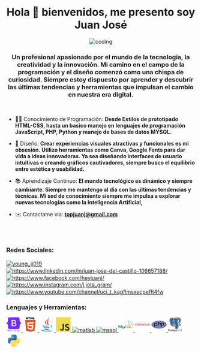 <h1 align="center">Hola 👋 bienvenidos, me presento soy Juan José</h1>
<p align="center"> <img alt="coding" width=400 src="https://gifdb.com/images/high/animated-programmer-guy-coding-790a0bs8e8thpisg.gif"/> </p>
<h3 align="center">Un profesional apasionado por el mundo de la tecnología, la creatividad y la innovación. Mi camino en el campo de la programación y el diseño comenzó como una chispa de curiosidad. Siempre estoy dispuesto por aprender y descubrir las últimas tendencias y herramientas que impulsan el cambio en nuestra era digital.</h3><br>

- 👨‍💻 Conocimiento de Programación: **Desde Estilos de prototipado HTML-CSS, hasta un basico manejo en lenguajes de programación JavaScript, PHP, Python y manejo de bases de datos MYSQL.** 

- 🎨 Diseño: **Crear experiencias visuales atractivas y funcionales es mi obsesión. Utilizo herramientas como Canva, Google Fonts para dar vida a ideas innovadoras. Ya sea diseñando interfaces de usuario intuitivas o creando gráficos cautivadores, siempre busco el equilibrio entre estética y usabilidad.**

- 📚 Aprendizaje Continuo: **El mundo tecnológico es dinámico y siempre cambiante. Siempre me mantengo al día con las últimas tendencias y técnicas. Mi sed de conocimiento siempre me impulsa a explorar nuevas tecnologías como la Inteligencia Artificial,**

- ✉️ Contactame via: **topjuanj@gmail.com**
<br>
<br>
<h3 align="left">Redes Sociales:</h3>
<p align="left">
<a href="https://twitter.com/young_jj019" target="blank"><img align="center" src="https://raw.githubusercontent.com/rahuldkjain/github-profile-readme-generator/master/src/images/icons/Social/twitter.svg" alt="young_jj019" height="30" width="40" /></a>
<a href="https://linkedin.com/in/https://www.linkedin.com/in/juan-jose-del-castillo-106657188/" target="blank"><img align="center" src="https://raw.githubusercontent.com/rahuldkjain/github-profile-readme-generator/master/src/images/icons/Social/linked-in-alt.svg" alt="https://www.linkedin.com/in/juan-jose-del-castillo-106657188/" height="30" width="40" /></a>
<a href="https://fb.com/https://www.facebook.com/heyjuanj/" target="blank"><img align="center" src="https://raw.githubusercontent.com/rahuldkjain/github-profile-readme-generator/master/src/images/icons/Social/facebook.svg" alt="https://www.facebook.com/heyjuanj/" height="30" width="40" /></a>
<a href="https://instagram.com/https://www.instagram.com/j.jota_gram/" target="blank"><img align="center" src="https://raw.githubusercontent.com/rahuldkjain/github-profile-readme-generator/master/src/images/icons/Social/instagram.svg" alt="https://www.instagram.com/j.jota_gram/" height="30" width="40" /></a>
<a href="https://www.youtube.com/c/https://www.youtube.com/channel/uci_t_kagflmsxecpefft4fw" target="blank"><img align="center" src="https://raw.githubusercontent.com/rahuldkjain/github-profile-readme-generator/master/src/images/icons/Social/youtube.svg" alt="https://www.youtube.com/channel/uci_t_kagflmsxecpefft4fw" height="30" width="40" /></a>
</p>

<h3 align="left">Lenguajes y Herramientas:</h3>
<p align="left"> <a href="https://getbootstrap.com" target="_blank" rel="noreferrer"> <img src="https://raw.githubusercontent.com/devicons/devicon/master/icons/bootstrap/bootstrap-plain-wordmark.svg" alt="bootstrap" width="40" height="40"/> </a> <a href="https://www.w3.org/html/" target="_blank" rel="noreferrer"> <img src="https://raw.githubusercontent.com/devicons/devicon/master/icons/html5/html5-original-wordmark.svg" alt="html5" width="40" height="40"/> </a> <a href="https://www.java.com" target="_blank" rel="noreferrer"> <img src="https://raw.githubusercontent.com/devicons/devicon/master/icons/java/java-original.svg" alt="java" width="40" height="40"/> </a> <a href="https://developer.mozilla.org/en-US/docs/Web/JavaScript" target="_blank" rel="noreferrer"> <img src="https://raw.githubusercontent.com/devicons/devicon/master/icons/javascript/javascript-original.svg" alt="javascript" width="40" height="40"/> </a> <a href="https://www.mathworks.com/" target="_blank" rel="noreferrer"> <img src="https://upload.wikimedia.org/wikipedia/commons/2/21/Matlab_Logo.png" alt="matlab" width="40" height="40"/> </a> <a href="https://www.microsoft.com/en-us/sql-server" target="_blank" rel="noreferrer"> <img src="https://www.svgrepo.com/show/303229/microsoft-sql-server-logo.svg" alt="mssql" width="40" height="40"/> </a> <a href="https://www.mysql.com/" target="_blank" rel="noreferrer"> <img src="https://raw.githubusercontent.com/devicons/devicon/master/icons/mysql/mysql-original-wordmark.svg" alt="mysql" width="40" height="40"/> </a> <a href="https://www.oracle.com/" target="_blank" rel="noreferrer"> <img src="https://raw.githubusercontent.com/devicons/devicon/master/icons/oracle/oracle-original.svg" alt="oracle" width="40" height="40"/> </a> <a href="https://www.php.net" target="_blank" rel="noreferrer"> <img src="https://raw.githubusercontent.com/devicons/devicon/master/icons/php/php-original.svg" alt="php" width="40" height="40"/> </a> <a href="https://www.postgresql.org" target="_blank" rel="noreferrer"> <img src="https://raw.githubusercontent.com/devicons/devicon/master/icons/postgresql/postgresql-original-wordmark.svg" alt="postgresql" width="40" height="40"/> </a> <a href="https://www.python.org" target="_blank" rel="noreferrer"> <img src="https://raw.githubusercontent.com/devicons/devicon/master/icons/python/python-original.svg" alt="python" width="40" height="40"/> </a> </p>
